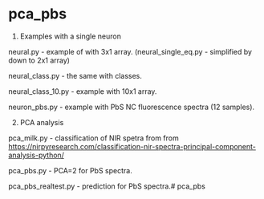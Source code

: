 # pca_pbs


1. Examples with a single neuron

neural.py - example of with 3x1 array.
(neural_single_eq.py - simplified by down to 2x1 array)

neural_class.py - the same with classes.

neural_class_10.py - example with 10x1 array.

neuron_pbs.py - example with PbS NC fluorescence spectra (12 samples).

2. PCA analysis

pca_milk.py - classification of NIR spetra from  from https://nirpyresearch.com/classification-nir-spectra-principal-component-analysis-python/

pca_pbs.py - PCA=2 for PbS spectra.

pca_pbs_realtest.py - prediction for PbS spectra.# pca_pbs
